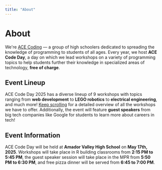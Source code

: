 ```yaml
---
title: "About"
---
```


<div class="lg:flex lg:flex-col lg:space-y-6 lg:prose-h2:mt-0">

<ImageFrame src="images/stock/student_coding.jpg" alt="A student coding at ACE Code Day" class="lg:even:flex-row-reverse lg:even:space-x-reverse">

<h1 class="text-outline-shadow before:content-['About']">About</h1>

We're [ACE Coding](https://acecoding.org) — a group of high schoolers dedicated to spreading the knowledge of programming to students of all ages. Every year, we host **ACE Code Day**, a day on which we lead workshops on a variety of programming topics to help students further their knowledge in specialized areas of technology, **free of charge**. 

</ImageFrame>

<ImageFrame src="images/stock/teacher_lecturing.jpg" alt="A teacher lecturing a workshop at ACE Code Day" class="lg:even:flex-row-reverse lg:even:space-x-reverse">

<h2>Event Lineup</h2>

ACE Code Day 2025 has a diverse lineup of 9 workshops with topics ranging from **web development** to **LEGO robotics** to **electrical engineering**, and much more! [Keep scrolling](#workshops) for a detailed overview of all the workshops we have to offer. Additionally, the event will feature **guest speakers** from big tech companies like Google for students to learn more about careers in tech!

</ImageFrame>

<ImageFrame src="images/stock/library_coders.jpg" alt="The AVHS library, filled with ACE Code Day Attendees" class="lg:even:flex-row-reverse lg:even:space-x-reverse">

<h2>Event Information</h2>

ACE Code Day will be held at **Amador Valley High School** on **May 17th, 2025**. Workshops will take place in R building classrooms from **2:15 PM to 5:45 PM**, the guest speaker session will take place in the MPR from **5:50 PM to 6:30 PM**, and free pizza dinner will be served from **6:45 to 7:00 PM**.

</ImageFrame>

</div>